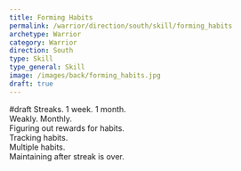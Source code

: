 ```yaml
---
title: Forming Habits
permalink: /warrior/direction/south/skill/forming_habits
archetype: Warrior
category: Warrior
direction: South
type: Skill
type_general: Skill
image: /images/back/forming_habits.jpg
draft: true
---
```

#draft Streaks. 1 week. 1 month.   
Weakly. Monthly.  
Figuring out rewards for habits.   
Tracking habits.   
Multiple habits.   
Maintaining after streak is over. 
